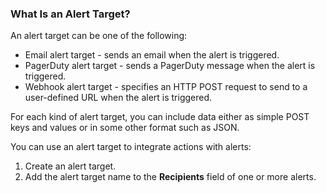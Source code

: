 ### What Is an Alert Target?

An alert target can be one of the following: 

* Email alert target - sends an email when the alert is triggered.
* PagerDuty alert target - sends a PagerDuty message when the alert is triggered.
* Webhook alert target - specifies an HTTP POST request to send to a user-defined URL when the alert is triggered.


For each kind of alert target, you can include data either as simple POST keys and values or in some other format such as JSON.

You can use an alert target to integrate actions with alerts:

1. Create an alert target.
1. Add the alert target name to the <strong>Recipients</strong> field of one or more alerts.
